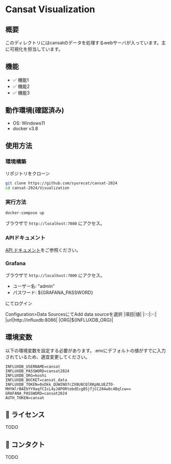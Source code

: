 #   Cansat Visualization

## 概要
このディレクトリにはcansatのデータを処理するwebサーバが入っています。主に可視化を担当しています。

## 機能
- ✅ 機能1
- ✅ 機能2
- ✅ 機能3

## 動作環境(確認済み)
- OS: Windows11
- docker v3.8

## 使用方法

### 環境構築
リポジトリをクローン
```sh
git clone https://github.com/syurecat/cansat-2024
cd cansat-2024/Visualization
```

### 実行方法
```sh
docker-compose up
```
ブラウザで `http://localhost:7080` にアクセス。

### APIドキュメント
[API ドキュメント](https://syurecat.github.io/cansat-2024/docs/api/)をご参照ください。

### Grafana
ブラウザで `http://localhost:7000` にアクセス。

- ユーザー名:  "admin"
- パスワード:  ${GRAFANA_PASSWORD}

にてログイン

Configuration>Data SourcesにてAdd data sourceを選択
|項目|値|
|:-:|:-:|
|url|http://influxdb:8086|
|ORG|${INFLUXDB_ORG}|


## 環境変数
以下の環境変数を設定する必要があります。.envにデフォルトの値がすでに入力されているため、適宜変更してください。
```
INFLUXDB_USERNAME=cansat
INFLUXDB_PASSWORD=cansat2024
INFLUXDB_ORG=koshi
INFLUXDB_BUCKET=cansat_data
INFLUXDB_TOKEN=0xDkk_QUWINO7cZX8U8CQlRKpNLUEZTO-MHYWlrBAEbYY9aqfCIcL4yJAPORtebdEcgBSjfjCC204w8c4Bqlcw==
GRAFANA_PASSWORD=cansat2024
AUTH_TOKEN=cansat
```

## 📜 ライセンス
TODO

## 📧 コンタクト
TODO


